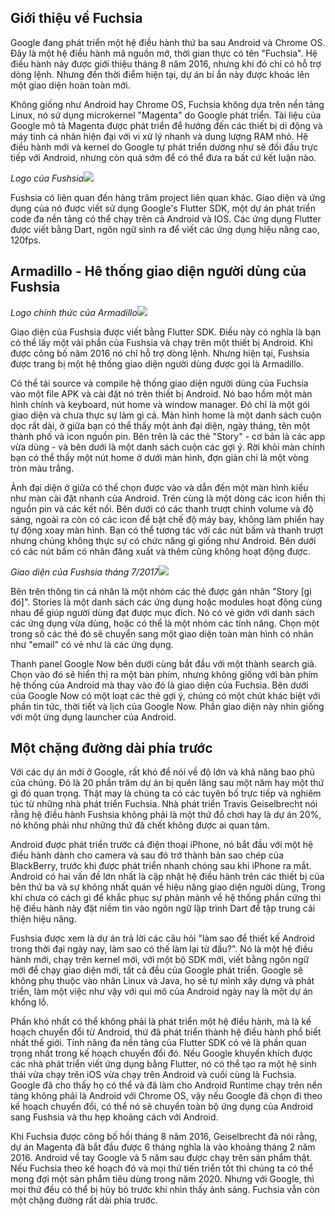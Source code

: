 ## Giới thiệu về Fuchsia
Google đang phát triển một hệ điều hành thứ ba sau Android và Chrome OS. Đây là một hệ điều hành mã nguồn mở, thời gian thực có tên "Fuchsia". Hệ điều hành này được giới thiệu tháng 8 năm 2016, nhưng khi đó chỉ có hỗ trợ dòng lệnh. Nhưng đến thời điểm hiện tại, dự án bí ẩn này được khoác lên một giao diện hoàn toàn mới.

Không giống như Android hay Chrome OS, Fuchsia không dựa trên nền tảng Linux, nó sử dụng microkernel "Magenta" do Google phát triển. Tài liệu của Google mô tả Magenta được phát triển để hướng đến các thiết bị di động và máy tính cá nhân hiện đại với vi xử lý nhanh và dung lượng RAM nhỏ. Hệ điều hành mới và kernel do Google tự phát triển dường như sẽ đối đầu trực tiếp với Android, nhưng còn quá sớm để có thể đưa ra bất cứ kết luận nào.

*Logo của Fushsia*![](https://images.viblo.asia/a10e595a-7798-45b0-b802-3869051a9934.png)

Fushsia có liên quan đến hàng trăm project liên quan khác. Giao diện và ứng dụng của nó được viết sử dụng Google's Flutter SDK, một dự án phát triển code đa nền tảng có thể chạy trên cả Android và IOS. Các ứng dụng Flutter được viết bằng Dart, ngôn ngữ sinh ra để viết các ứng dụng hiệu năng cao, 120fps.
## Armadillo - Hê thống giao diện người dùng của Fushsia


*Logo chính thức của Armadillo*![](https://images.viblo.asia/38de2395-d7e1-4ab0-a94b-dc2dd1d72e9f.png)

Giao diện của Fushsia được viết bằng Flutter SDK. Điều này có nghĩa là bạn có thể lấy một vài phần của Fushsia và chạy trên một thiết bị Android. Khi được công bố năm 2016 nó chỉ hỗ trợ dòng lệnh. Nhưng hiện tại, Fushsia được trang bị một hệ thống giao diện người dùng được gọi là Armadillo.

Có thể tải source và compile hệ thống giao diện người dùng của Fuchsia vào một file APK và cài đặt nó trên thiết bị Android. Nó bao hồm một màn hình chính và keyboard, nút home và window manager. Đó chỉ là một gói giao diện và chưa thực sự làm gì cả. Màn hình home là một danh sách cuộn dọc rất dài, ở giữa bạn có thể thấy một ảnh đại diện, ngày tháng, tên một thành phố và icon nguồn pin. Bên trên là các thẻ "Story" - cơ bản là các app vừa dùng - và bên dưới là một danh sách cuộn các gợi ý. Rời khỏi màn chính bạn có thể thấy một nút home ở dưới màn hình, đợn giản chỉ là một vòng tròn màu trắng.

Ảnh đại diện ở giữa có thể chọn được vào và dẫn đến một màn hình kiểu như màn cài đặt nhanh của Android. Trên cùng là một dòng các icon hiển thị nguồn pin và các kết nối. Bên dưới có các thanh trượt chỉnh volume và độ sáng, ngoài ra còn có các icon để bật chế độ máy bay, không làm phiền hay tự động xoay màn hình. Bạn có thể tương tác với các nút bấm và thanh trượt nhưng chúng không thực sự có chức năng gì giống như Android. Bên dưới có các nút bấm có nhãn đăng xuất và thêm cũng không hoạt động được.

*Giao diện của Fushsia tháng 7/2017*![](https://images.viblo.asia/5e6b5158-aa2e-47d5-8899-149b0468d3c5.png)

Bên trên thông tin cá nhân là một nhóm các thẻ được gán nhãn "Story [gì đó]". Stories là một danh sách các ứng dụng hoặc modules hoạt động cùng nhau để giúp người dùng đạt được mục đích. Nó có vẻ giớn với danh sách các ứng dụng vừa dùng, hoặc có thể là một nhóm các tính năng. Chọn một trong số các thẻ đó sẽ chuyển sang một giao diện toàn màn hình có nhãn như "email" có vẻ như là các ứng dụng.

Thanh panel Google Now bên dưới cùng bắt đầu với một thành search giả. Chọn vào đó sẽ hiển thị ra một bàn phím, nhưng không giống với bàn phím hệ thống của Android mà thay vào đó là giao diện của Fuchsia. Bên dưới của Google Now có một loạt các thẻ gợi ý, chúng có một chút khác biệt với phần tin tức, thời tiết và lịch của Google Now. Phần giao diện này nhìn giống với một ứng dụng launcher của Android.
## Một chặng đường dài phía trước
Với các dự án mới ở Google, rất khó để nói về độ lớn và khả năng bao phủ của chúng. Đó là 20 phần trăm dự án bị quên lãng sau một năm hay một thứ gì đó quan trọng. Thật may là chúng ta có các tuyên bố trực tiếp và nghiêm túc từ những nhà phát triển Fuchsia. Nhà phát triển Travis Geiselbrecht nói rằng hệ điều hành Fushsia không phải là một thứ đồ chơi hay là dự án 20%, nó không phải như những thứ đã chết không được ai quan tâm.

Android được phát triển trước cả điện thoại iPhone, nó bắt đầu với một hệ điều hành dành cho camera và sau đó trở thành bản sao chép của BlackBerry, trước khi được phát triển nhanh chóng sau khi iPhone ra mắt. Android có hai vấn đề lớn nhất là cập nhật hệ điều hành trên các thiết bị của bên thứ ba và sự không nhất quán về hiệu năng giao diện người dùng, Trong khi chưa có cách gì để khắc phục sự phân mảnh về hệ thống phần cứng thì hệ điều hành này đặt niềm tin vào ngôn ngữ lập trình Dart để tập trung cải thiện hiệu năng.

Fushsia được xem là dự án trả lời các câu hỏi "làm sao để thiết kế Android trong thời đại ngày nay, làm sao có thế làm lại từ đầu?". Nó là một hệ điều hành mới, chạy trên kernel mới, với một bộ SDK mới, viết bằng ngôn ngữ mới để chạy giao diện mới, tất cả đều của Google phát triển. Google sẽ không phụ thuộc vào nhân Linux và Java, họ sẽ tự mình xây dựng và phát triển, làm một việc như vậy với qui mô của Android ngày nay là một dự án khổng lồ.

Phần khó nhất có thể không phải là phát triển một hệ điều hành, mà là kế hoạch chuyển đổi từ Android, thứ đã phát triển thành hệ điều hành phổ biết nhất thế giới. Tính năng đa nền tảng của Flutter SDK có vẻ là phần quan trọng nhất trong kế hoạch chuyển đổi đó. Nếu Google khuyến khích được các nhà phát triển viết ứng dụng bằng Flutter, nó có thể tạo ra một hệ sinh thái vừa chạy trên iOS vừa chạy trên Android và cuối cùng là Fuchsia. Google đã cho thấy họ có thể và đã làm cho Android Runtime chạy trên nền tảng không phải là Android với Chrome OS, vậy nếu Google đã chọn đi theo kế hoạch chuyển đổi, có thể nó sẽ chuyển toàn bộ ứng dụng của Android sang Fushsia và thu hẹp khoảng cách với Android. 

Khi Fuchsia được công bố hồi tháng 8 năm 2016, Geiselbrecht đã nói rằng, dự án Magenta đã bắt đầu được 6 tháng nghĩa là vào khoảng tháng 2 năm 2016. Android về tay Google và 5 năm sau được chạy trên sản phẩm thật. Nếu Fuchsia theo kế hoạch đó và mọi thứ tiến triển tốt thì chúng ta có thể mong đợi một sản phẩm tiêu dùng trong năm 2020. Nhưng với Google, thì mọi thứ đều có thể bị hủy bỏ trước khi nhìn thấy ánh sáng. Fuchsia vẫn còn một chặng đường rất dài phía trước.